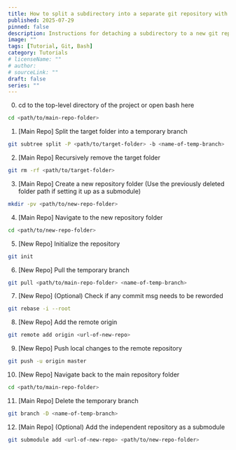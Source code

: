 ```yaml
---
title: How to split a subdirectory into a separate git repository with full history 
published: 2025-07-29
pinned: false
description: Instructions for detaching a subdirectory to a new git repo while preserving commits.
image: ""
tags: [Tutorial, Git, Bash]
category: Tutorials
# licenseName: ""
# author: 
# sourceLink: ""
draft: false
series: ""
---
```



0. cd to the top-level directory of the project or open bash here
```bash
cd <path/to/main-repo-folder>
```

1. [Main Repo] Split the target folder into a temporary branch
```bash
git subtree split -P <path/to/target-folder> -b <name-of-temp-branch>
```

2. [Main Repo] Recursively remove the target folder
```bash
git rm -rf <path/to/target-folder>
```

3. [Main Repo] Create a new repository folder (Use the previously deleted folder path if setting it up as a submodule)
```bash
mkdir -pv <path/to/new-repo-folder>
```

4. [Main Repo] Navigate to the new repository folder
```bash
cd <path/to/new-repo-folder>
```

5. [New Repo] Initialize the repository
```bash
git init
```

6. [New Repo] Pull the temporary branch
```bash
git pull <path/to/main-repo-folder> <name-of-temp-branch>
```

7. [New Repo] (Optional) Check if any commit msg needs to be reworded
```bash
git rebase -i --root
```

8. [New Repo] Add the remote origin
```bash
git remote add origin <url-of-new-repo>
```

9. [New Repo] Push local changes to the remote repository
```bash
git push -u origin master
```

10. [New Repo] Navigate back to the main repository folder
```bash
cd <path/to/main-repo-folder>
```

11. [Main Repo] Delete the temporary branch
```bash
git branch -D <name-of-temp-branch>
```

12. [Main Repo] (Optional) Add the independent repository as a submodule
```bash
git submodule add <url-of-new-repo> <path/to/new-repo-folder>
```